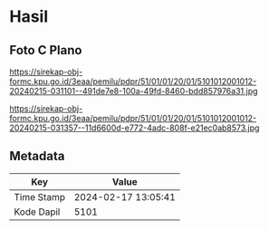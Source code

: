 # Hasil

## Foto C Plano

https://sirekap-obj-formc.kpu.go.id/3eaa/pemilu/pdpr/51/01/01/20/01/5101012001012-20240215-031101--491de7e8-100a-49fd-8460-bdd857976a31.jpg

https://sirekap-obj-formc.kpu.go.id/3eaa/pemilu/pdpr/51/01/01/20/01/5101012001012-20240215-031357--11d6600d-e772-4adc-808f-e21ec0ab8573.jpg


## Metadata

| Key        | Value               |
| ---------- | ------------------- |
| Time Stamp | 2024-02-17 13:05:41 |
| Kode Dapil | 5101                |



